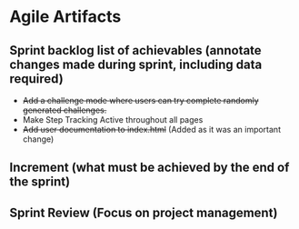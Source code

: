 # Agile Artifacts
## Sprint backlog list of achievables (annotate changes made during sprint, including data required)
- ~~Add a challenge mode where users can try complete randomly generated challenges.~~
- Make Step Tracking Active throughout all pages
- ~~Add user documentation to index.html~~ (Added as it was an important change)
## Increment (what must be achieved by the end of the sprint)

## Sprint Review (Focus on project management)
